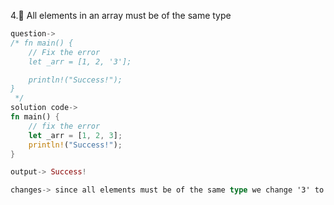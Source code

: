 
4.🌟 All elements in an array must be of the same type

```rust
question->
/* fn main() {
    // Fix the error
    let _arr = [1, 2, '3'];

    println!("Success!");
}
 */
solution code->
fn main() {
    // fix the error
    let _arr = [1, 2, 3];
    println!("Success!");
}

output-> Success!

changes-> since all elements must be of the same type we change '3' to 3

```
